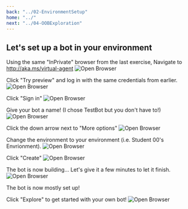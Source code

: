 ```yaml
---
back: "../02-EnvironmentSetup"
home: "../"
next: "../04-OOBExploration"
---
```


## Let's set up a bot in your environment


Using the same "InPrivate" browser from the last exercise, Navigate to http://aka.ms/virtual-agent
![Open Browser](BS02.png) 

Click "Try preview" and log in with the same credentials from earlier.
![Open Browser](BS08.png) 

Click "Sign in"
![Open Browser](BS13.png) 

Give your bot a name! (I chose TestBot but you don't have to!)
![Open Browser](BS15.png) 

Click the down arrow next to "More options"
![Open Browser](BS16.png) 

Change the environment to your environment (i.e. Student 00's Envrionment).
![Open Browser](BS17.png) 

Click "Create"
![Open Browser](BS18.png) 

The bot is now building... Let's give it a few minutes to let it finish.
![Open Browser](BS19.png) 

The bot is now mostly set up!

Click "Explore" to get started with your own bot!
![Open Browser](BS20.png) 